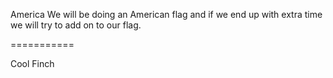 America 
We will be doing an American flag and if we end up with extra time we will try to add on to our flag.

===========

Cool Finch 
